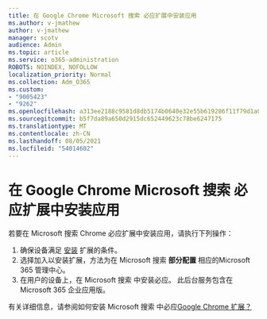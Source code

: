 ```yaml
---
title: 在 Google Chrome Microsoft 搜索 必应扩展中安装应用
ms.author: v-jmathew
author: v-jmathew
manager: scotv
audience: Admin
ms.topic: article
ms.service: o365-administration
ROBOTS: NOINDEX, NOFOLLOW
localization_priority: Normal
ms.collection: Adm_O365
ms.custom:
- "9005423"
- "9262"
ms.openlocfilehash: a313ee2188c9581d8db5174b0640e32e55b619286f11f79d1a0293b66cc7c374
ms.sourcegitcommit: b5f7da89a650d2915dc652449623c78be6247175
ms.translationtype: MT
ms.contentlocale: zh-CN
ms.lasthandoff: 08/05/2021
ms.locfileid: "54014602"
---
```

# <a name="install-the-microsoft-search-in-bing-extension-in-google-chrome"></a>在 Google Chrome Microsoft 搜索 必应扩展中安装应用

若要在 Microsoft 搜索 Chrome 必应扩展中安装应用，请执行下列操作：

1. 确保设备满足 [安装](https://go.microsoft.com/fwlink/?linkid=2152236) 扩展的条件。
2. 选择加入以安装扩展，方法为在 Microsoft 搜索 **部分配置** 相应的Microsoft 365 管理中心。
3. 在用户的设备上，在 Microsoft 搜索 中安装必应。 此后台服务包含在 Microsoft 365 企业应用版。

有关详细信息，请参阅如何安装 Microsoft 搜索 中必应[Google Chrome 扩展？](https://go.microsoft.com/fwlink/?linkid=2150992)
